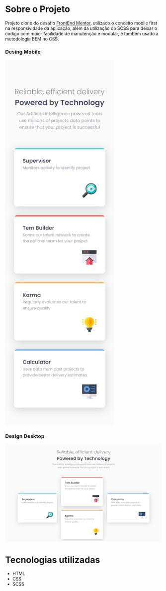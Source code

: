 # Sobre o Projeto
Projeto clone do desafio [FrontEnd Mentor](https://www.frontendmentor.io/challenges/four-card-feature-section-weK1eFYK), utilizado o conceito mobile first na responsividade da aplicação, além da utilização do SCSS para deixar o codigo com maior facilidade de manutenção e modular, e também usado a metodologia BEM no CSS.

### Desing Mobile
<img src="https://github.com/cloviswrodrigues/four_card_feature_section_master/blob/e1926686bb032ab148b7ce55d31713bbdaf7d28b/frontend/assets/design_mobile.png" width="350">


### Design Desktop
![](https://github.com/cloviswrodrigues/four_card_feature_section_master/blob/e1926686bb032ab148b7ce55d31713bbdaf7d28b/frontend/assets/design_desktop.png)

# Tecnologias utilizadas
* HTML
* CSS
* SCSS
